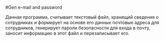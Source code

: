 #Gen e-mail and password

Данная программа, считывает текстовый файл, 
хранящий сведения о сотрудниках 
и формирует на основе его данных почтовые адреса для сотрудников, 
генерирует пароли безопасности для входа в почту, 
заносит информацию в этот файл и перезаписывает его.
